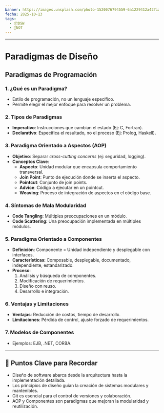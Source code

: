 ```yaml
---
banner: https://images.unsplash.com/photo-1520076794559-6a1229412a42?ixlib=rb-4.1.0&q=85&fm=jpg&crop=entropy&cs=srgb&w=4800
fecha: 2025-10-13
tags:
  - 📦DSW
  - 📝NOT
---
```

---
# Paradigmas de Diseño

## Paradigmas de Programación

### 1. ¿Qué es un Paradigma?

- Estilo de programación, no un lenguaje específico.
- Permite elegir el mejor enfoque para resolver un problema.

### 2. Tipos de Paradigmas

- **Imperativo**: Instrucciones que cambian el estado (Ej: C, Fortran).
- **Declarativo**: Especifica el resultado, no el proceso (Ej: Prolog, Haskell).

### 3. Paradigma Orientado a Aspectos (AOP)

- **Objetivo**: Separar *cross-cutting concerns* (ej: seguridad, logging).
- **Conceptos Clave**:
    - **Aspecto**: Unidad modular que encapsula comportamiento transversal.
    - **Join Point**: Punto de ejecución donde se inserta el aspecto.
    - **Pointcut**: Conjunto de join points.
    - **Advice**: Código a ejecutar en un pointcut.
    - **Weaving**: Proceso de integración de aspectos en el código base.

### 4. Síntomas de Mala Modularidad

- **Code Tangling**: Múltiples preocupaciones en un módulo.
- **Code Scattering**: Una preocupación implementada en múltiples módulos.

### 5. Paradigma Orientado a Componentes

- **Definición**: Componente = Unidad independiente y desplegable con interfaces.
- **Características**: Composable, desplegable, documentado, independiente, estandarizado.
- **Proceso**:
    1. Análisis y búsqueda de componentes.
    2. Modificación de requerimientos.
    3. Diseño con reuso.
    4. Desarrollo e integración.

### 6. Ventajas y Limitaciones

- **Ventajas**: Reducción de costos, tiempo de desarrollo.
- **Limitaciones**: Pérdida de control, ajuste forzado de requerimientos.

### 7. Modelos de Componentes

- Ejemplos: EJB, .NET, CORBA.

---

## 🧠 Puntos Clave para Recordar

- Diseño de software abarca desde la arquitectura hasta la implementación detallada.
- Los principios de diseño guían la creación de sistemas modulares y mantenibles.
- Git es esencial para el control de versiones y colaboración.
- AOP y Componentes son paradigmas que mejoran la modularidad y reutilización.
